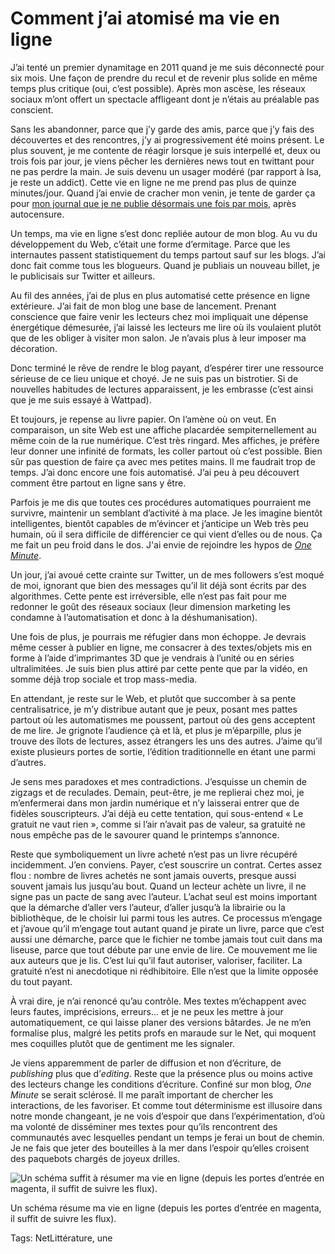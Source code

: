 # Comment j’ai atomisé ma vie en ligne

J’ai tenté un premier dynamitage en 2011 quand je me suis déconnecté pour six mois. Une façon de prendre du recul et de revenir plus solide en même temps plus critique (oui, c’est possible). Après mon ascèse, les réseaux sociaux m’ont offert un spectacle affligeant dont je n’étais au préalable pas conscient.

Sans les abandonner, parce que j’y garde des amis, parce que j’y fais des découvertes et des rencontres, j’y ai progressivement été moins présent. Le plus souvent, je me contente de réagir lorsque je suis interpellé et, deux ou trois fois par jour, je viens pêcher les dernières news tout en twittant pour ne pas perdre la main. Je suis devenu un usager modéré (par rapport à Isa, je reste un addict). Cette vie en ligne ne me prend pas plus de quinze minutes/jour. Quand j’ai envie de cracher mon venin, je tente de garder ça pour [mon journal que je ne publie désormais une fois par mois](http://tcrouzet.com/tag/carnet-de-route/), après autocensure.

Un temps, ma vie en ligne s’est donc repliée autour de mon blog. Au vu du développement du Web, c’était une forme d’ermitage. Parce que les internautes passent statistiquement du temps partout sauf sur les blogs. J’ai donc fait comme tous les blogueurs. Quand je publiais un nouveau billet, je le publicisais sur Twitter et ailleurs.

Au fil des années, j’ai de plus en plus automatisé cette présence en ligne extérieure. J’ai fait de mon blog une base de lancement. Prenant conscience que faire venir les lecteurs chez moi impliquait une dépense énergétique démesurée, j’ai laissé les lecteurs me lire où ils voulaient plutôt que de les obliger à visiter mon salon. Je n’avais plus à leur imposer ma décoration.

Donc terminé le rêve de rendre le blog payant, d’espérer tirer une ressource sérieuse de ce lieu unique et choyé. Je ne suis pas un bistrotier. Si de nouvelles habitudes de lectures apparaissent, je les embrasse (c’est ainsi que je me suis essayé à Wattpad).

Et toujours, je repense au livre papier. On l’amène où on veut. En comparaison, un site Web est une affiche placardée sempiternellement au même coin de la rue numérique. C’est très ringard. Mes affiches, je préfère leur donner une infinité de formats, les coller partout où c’est possible. Bien sûr pas question de faire ça avec mes petites mains. Il me faudrait trop de temps. J’ai donc encore une fois automatisé. J’ai peu à peu découvert comment être partout en ligne sans y être.

Parfois je me dis que toutes ces procédures automatiques pourraient me survivre, maintenir un semblant d’activité à ma place. Je les imagine bientôt intelligentes, bientôt capables de m’évincer et j’anticipe un Web très peu humain, où il sera difficile de différencier ce qui vient d’elles ou de nous. Ça me fait un peu froid dans le dos. J'ai envie de rejoindre les hypos de [*One Minute*](http://tcrouzet.com/une-minute/).

Un jour, j’ai avoué cette crainte sur Twitter, un de mes followers s’est moqué de moi, ignorant que bien des messages qu’il lit déjà sont écrits par des algorithmes. Cette pente est irréversible, elle n’est pas fait pour me redonner le goût des réseaux sociaux (leur dimension marketing les condamne à l’automatisation et donc à la déshumanisation).

Une fois de plus, je pourrais me réfugier dans mon échoppe. Je devrais même cesser à publier en ligne, me consacrer à des textes/objets mis en forme à l’aide d’imprimantes 3D que je vendrais à l’unité ou en séries ultralimitées. Je suis bien plus attiré par cette pente que par la vidéo, en somme déjà trop sociale et trop mass-media.

En attendant, je reste sur le Web, et plutôt que succomber à sa pente centralisatrice, je m’y distribue autant que je peux, posant mes pattes partout où les automatismes me poussent, partout où des gens acceptent de me lire. Je grignote l’audience çà et là, et plus je m’éparpille, plus je trouve des îlots de lectures, assez étrangers les uns des autres. J’aime qu’il existe plusieurs portes de sortie, l’édition traditionnelle en étant une parmi d’autres.

Je sens mes paradoxes et mes contradictions. J’esquisse un chemin de zigzags et de reculades. Demain, peut-être, je me replierai chez moi, je m’enfermerai dans mon jardin numérique et n’y laisserai entrer que de fidèles souscripteurs. J’ai déjà eu cette tentation, qui sous-entend « Le gratuit ne vaut rien », comme si l’air n’avait pas de valeur, sa gratuité ne nous empêche pas de le savourer quand le printemps s’annonce.

Reste que symboliquement un livre acheté n’est pas un livre récupéré incidemment. J’en conviens. Payer, c’est souscrire un contrat. Certes assez flou : nombre de livres achetés ne sont jamais ouverts, presque aussi souvent jamais lus jusqu’au bout. Quand un lecteur achète un livre, il ne signe pas un pacte de sang avec l’auteur. L’achat seul est moins important que la démarche d’aller vers l’auteur, d’aller jusqu’à la librairie ou la bibliothèque, de le choisir lui parmi tous les autres. Ce processus m’engage et j’avoue qu’il m’engage tout autant quand je pirate un livre, parce que c’est aussi une démarche, parce que le fichier ne tombe jamais tout cuit dans ma liseuse, parce que tout débute par une envie de lire. Ce mouvement me lie aux auteurs que je lis. C’est lui qu’il faut autoriser, valoriser, faciliter. La gratuité n’est ni anecdotique ni rédhibitoire. Elle n’est que la limite opposée du tout payant.

À vrai dire, je n’ai renoncé qu’au contrôle. Mes textes m’échappent avec leurs fautes, imprécisions, erreurs… et je ne peux les mettre à jour automatiquement, ce qui laisse planer des versions bâtardes. Je ne m’en formalise plus, malgré les petits profs en maraude sur le Net, qui moquent mes coquilles plutôt que de gentiment me les signaler.

Je viens apparemment de parler de diffusion et non d’écriture, de *publishing* plus que d’*editing*. Reste que la présence plus ou moins active des lecteurs change les conditions d’écriture. Confiné sur mon blog, *One Minute* se serait sclérosé. Il me paraît important de chercher les interactions, de les favoriser. Et comme tout déterminisme est illusoire dans notre monde changeant, je ne vois d’espoir que dans l’expérimentation, d’où ma volonté de disséminer mes textes pour qu’ils rencontrent des communautés avec lesquelles pendant un temps je ferai un bout de chemin. Je ne fais que jeter des bouteilles à la mer dans l’espoir qu’elles croisent des paquebots chargés de joyeux drilles.

![Un schéma suffit à résumer ma vie en ligne (depuis les portes d’entrée en magenta, il suffit de suivre les flux).](http://tcrouzet.comhttps://tcrouzet.com/images_tc/2016/01/flux.png)

Un schéma résume ma vie en ligne (depuis les portes d’entrée en magenta, il suffit de suivre les flux).



Tags: NetLittérature, une